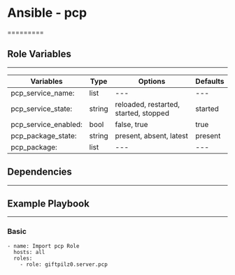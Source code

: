 # Ansible - pcp

\=========

## Role Variables

______________________________________________________________________

| Variables            | Type   | Options                               | Defaults |
| -------------------- | ------ | ------------------------------------- | -------- |
| pcp_service_name:    | list   | ---                                   | ---      |
| pcp_service_state:   | string | reloaded, restarted, started, stopped | started  |
| pcp_service_enabled: | bool   | false, true                           | true     |
| pcp_package_state:   | string | present, absent, latest               | present  |
| pcp_package:         | list   | ---                                   | ---      |

## Dependencies

______________________________________________________________________

## Example Playbook

______________________________________________________________________

### Basic

```
- name: Import pcp Role
  hosts: all
  roles:
    - role: giftpilz0.server.pcp
```
